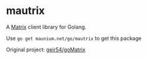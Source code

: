 mautrix
======
A [Matrix](https://matrix.org) client library for Golang.

Use `go get maunium.net/go/mautrix` to get this package

Original project: [geir54/goMatrix](https://github.com/geir54/goMatrix)
